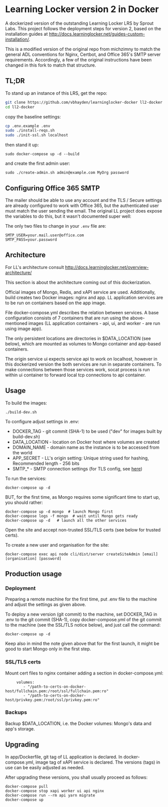# Learning Locker version 2 in Docker

A dockerized version of the outstanding Learning Locker LRS by Sprout Labs.  This project follows the deployment steps for version 2, based on the installation guides at http://docs.learninglocker.net/guides-custom-installation/.

This is a modified version of the original repo from michzimny to match the general ADL conventions for Nginx, Certbot, and Office 365's SMTP server requirements.  Accordingly, a few of the original instructions have been changed in this fork to match that structure.

## TL;DR
To stand up an instance of this LRS, get the repo:
```bash
git clone https://github.com/vbhayden/learninglocker-docker ll2-docker
cd ll2-docker
```

copy the baseline settings:
```bash
cp .env.example .env
sudo ./install-reqs.sh
sudo ./init-ssl.sh localhost
```

then stand it up:
```
sudo docker-compose up -d --build
```

and create the first admin user:
```
sudo ./create-admin.sh admin@example.com MyOrg password
```

## Configuring Office 365 SMTP
The mailer should be able to use any account and the TLS / Secure settings are already configured to work with Office 365, but the authenticated user must match the user sending the email.  The original LL project does expose the variables to do this, but it wasn't documented super well:

The only two files to change in your `.env` file are:
```
SMTP_USER=your.mail.user@office.com
SMTP_PASS=your.password
```

## Architecture

For LL's architecture consult http://docs.learninglocker.net/overview-architecture/

This section is about the architecture coming out of this dockerization.

Official images of Mongo, Redis, and xAPI service are used.
Additionally, build creates two Docker images: nginx and app. 
LL application services are to be run on containers based on the app image. 

File docker-compose.yml describes the relation between services. 
A base configuration consists of 7 containers that are run using the above-mentioned images 
(LL application containers - api, ui, and worker - are run using image app).

The only persistent locations are directories in $DATA_LOCATION (see below), 
which are mounted as volumes to Mongo container and app-based containers.

The origin service ui expects service api to work on localhost, 
however in this dockerized version the both services are run in separate containers. 
To make connections between those services work, socat process is run within ui container to forward local tcp connections to api container.

## Usage

To build the images:

```
./build-dev.sh
```

To configure adjust settings in .env:

* DOCKER_TAG - git commit (SHA-1) to be used ("dev" for images built by build-dev.sh)
* DATA_LOCATION - location on Docker host where volumes are created
* DOMAIN_NAME - domain name as the instance is to be accessed from the world
* APP_SECRET - LL's origin setting: Unique string used for hashing, Recommended length - 256 bits
* SMTP_* - SMTP connection settings (for TLS config, see [here](https://nodemailer.com/smtp/#tls-options))

To run the services:

```
docker-compose up -d
```

BUT, for the first time, as Mongo requires some significant time to start up, you should rather:

```
docker-compose up -d mongo  # launch Mongo first
docker-compose logs -f mongo  # wait until Mongo gets ready
docker-compose up -d   # launch all the other services
```

Open the site and accept non-trusted SSL/TLS certs (see below for trusted certs).

To create a new user and organisation for the site:

```
docker-compose exec api node cli/dist/server createSiteAdmin [email] [organisation] [password]
```

## Production usage

### Deployment

Preparing a remote machine for the first time, put .env file to the machine and adjust the settings as given above.

To deploy a new version (git commit) to the machine, 
set DOCKER_TAG in .env to the git commit (SHA-1),
copy docker-compose.yml of the git commit to the machine 
(see the SSL/TLS notice below),
and just call the command:

```
docker-compose up -d
```

Keep also in mind the note given above that for the first launch, it might be good to start Mongo only in the first step.

### SSL/TLS certs

Mount cert files to nginx container adding a section in docker-compose.yml:

```
     volumes:
        - "/path-to-certs-on-docker-host/fullchain.pem:/root/ssl/fullchain.pem:ro"
        - "/path-to-certs-on-docker-host/privkey.pem:/root/ssl/privkey.pem:ro"
```

### Backups

Backup $DATA_LOCATION, i.e. the Docker volumes: Mongo's data and app's storage. 

## Upgrading

In app/Dockerfile, git tag of LL application is declared.
In docker-compose.yml, image tag of xAPI service is declared.
The versions (tags) in use can be easily adjusted as needed.

After upgrading these versions, you shall usually proceed as follows:

```
docker-compose pull
docker-compose stop xapi worker ui api nginx
docker-compose run --rm api yarn migrate
docker-compose up
```

